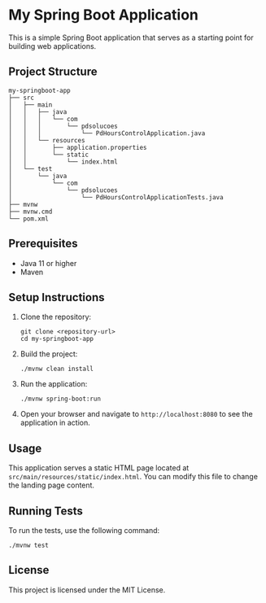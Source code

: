 # My Spring Boot Application

This is a simple Spring Boot application that serves as a starting point for building web applications.

## Project Structure

```
my-springboot-app
├── src
│   ├── main
│   │   ├── java
│   │   │   └── com
│   │   │       └── pdsolucoes
│   │   │           └── PdHoursControlApplication.java
│   │   └── resources
│   │       ├── application.properties
│   │       └── static
│   │           └── index.html
│   └── test
│       └── java
│           └── com
│               └── pdsolucoes
│                   └── PdHoursControlApplicationTests.java
├── mvnw
├── mvnw.cmd
└── pom.xml
```

## Prerequisites

- Java 11 or higher
- Maven

## Setup Instructions

1. Clone the repository:
   ```
   git clone <repository-url>
   cd my-springboot-app
   ```

2. Build the project:
   ```
   ./mvnw clean install
   ```

3. Run the application:
   ```
   ./mvnw spring-boot:run
   ```

4. Open your browser and navigate to `http://localhost:8080` to see the application in action.

## Usage

This application serves a static HTML page located at `src/main/resources/static/index.html`. You can modify this file to change the landing page content.

## Running Tests

To run the tests, use the following command:
```
./mvnw test
```

## License

This project is licensed under the MIT License.